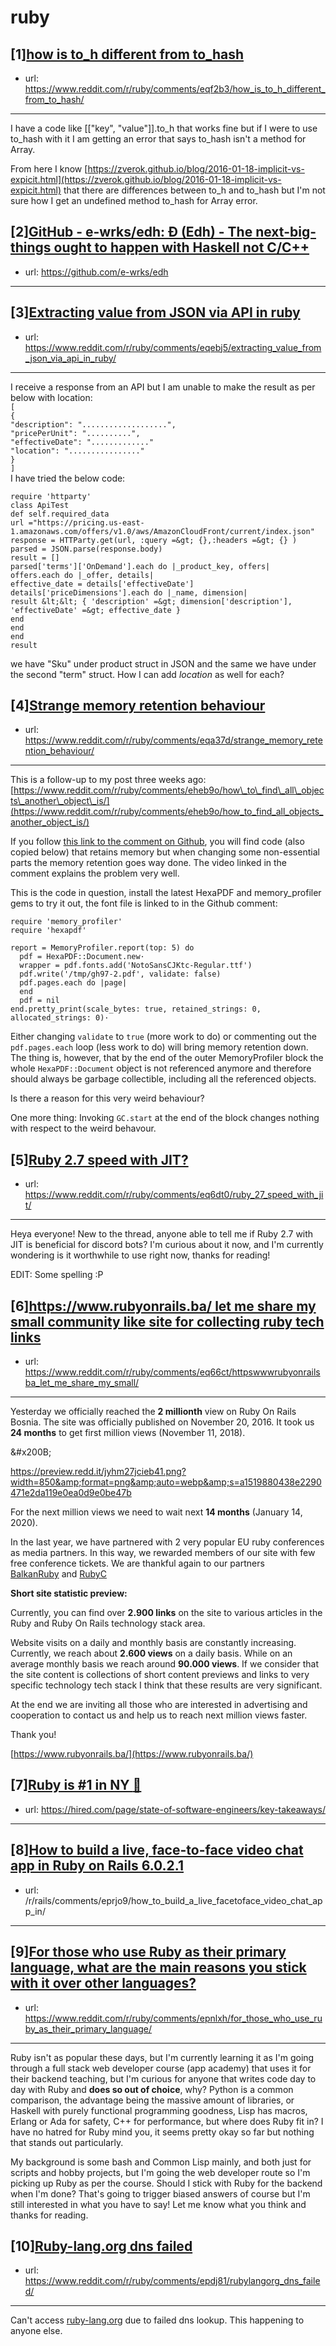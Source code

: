 # ruby
## [1][how is to_h different from to_hash](https://www.reddit.com/r/ruby/comments/eqf2b3/how_is_to_h_different_from_to_hash/)
- url: https://www.reddit.com/r/ruby/comments/eqf2b3/how_is_to_h_different_from_to_hash/
---
I have a code like \[\["key", "value"\]\].to\_h that works fine but if I were to use to\_hash with it I am getting an error that says to\_hash isn't a method for Array. 

From here I know [https://zverok.github.io/blog/2016-01-18-implicit-vs-expicit.html](https://zverok.github.io/blog/2016-01-18-implicit-vs-expicit.html) that there are differences between to\_h and to\_hash but I'm not sure how I get an undefined method to\_hash for Array error.
## [2][GitHub - e-wrks/edh: Đ (Edh) - The next-big-things ought to happen with Haskell not C/C++](https://www.reddit.com/r/ruby/comments/eqg9qv/github_ewrksedh_đ_edh_the_nextbigthings_ought_to/)
- url: https://github.com/e-wrks/edh
---

## [3][Extracting value from JSON via API in ruby](https://www.reddit.com/r/ruby/comments/eqebj5/extracting_value_from_json_via_api_in_ruby/)
- url: https://www.reddit.com/r/ruby/comments/eqebj5/extracting_value_from_json_via_api_in_ruby/
---
I receive a response from an API but I am unable to make the result as per below with location:  
`[`   
   `{`   
`"description": "...................",`   
`"pricePerUnit": "..........",`   
`"effectiveDate": "............."`   
`"location": "................"`   
   `}`   
`]`  
I have tried the below code:

`require 'httparty'`   
`class ApiTest`   
  `def self.required_data`       
   `url ="https://pricing.us-east-1.amazonaws.com/offers/v1.0/aws/AmazonCloudFront/current/index.json"`       
`response = HTTParty.get(url, :query =&gt; {},:headers =&gt; {} )`       
`parsed = JSON.parse(response.body)`   
`result = []`   
`parsed['terms']['OnDemand'].each do |_product_key, offers|`     
`offers.each do |_offer, details|`       
`effective_date = details['effectiveDate']`       
`details['priceDimensions'].each do |_name, dimension|`         
`result &lt;&lt; { 'description' =&gt; dimension['description'], 'effectiveDate' =&gt; effective_date }`  
`end`   
`end`   
`end`  
  `result`  


we have "Sku" under product struct in JSON and the same we have under the second "term" struct. How I can add *location* as well for each?
## [4][Strange memory retention behaviour](https://www.reddit.com/r/ruby/comments/eqa37d/strange_memory_retention_behaviour/)
- url: https://www.reddit.com/r/ruby/comments/eqa37d/strange_memory_retention_behaviour/
---
This is a follow-up to my post three weeks ago: [https://www.reddit.com/r/ruby/comments/eheb9o/how\_to\_find\_all\_objects\_another\_object\_is/](https://www.reddit.com/r/ruby/comments/eheb9o/how_to_find_all_objects_another_object_is/)

If you follow [this link to the comment on Github](https://github.com/gettalong/hexapdf/issues/97#issuecomment-574455558), you will find code (also copied below) that retains memory but when changing some non-essential parts the memory retention goes way done.  The video linked in the comment explains the problem very well.

This is the code in question, install the latest HexaPDF and memory\_profiler gems to try it out, the font file is linked to in the Github comment:

    require 'memory_profiler'
    require 'hexapdf'
    
    report = MemoryProfiler.report(top: 5) do
      pdf = HexaPDF::Document.new·
      wrapper = pdf.fonts.add('NotoSansCJKtc-Regular.ttf')
      pdf.write('/tmp/gh97-2.pdf', validate: false)
      pdf.pages.each do |page|
      end
      pdf = nil
    end.pretty_print(scale_bytes: true, retained_strings: 0, allocated_strings: 0)·

Either changing `validate` to `true` (more work to do) or commenting out the `pdf.pages.each` loop (less work to do) will bring memory retention down. The thing is, however, that by the end of the outer MemoryProfiler block the whole `HexaPDF::Document` object is not referenced anymore and therefore should always be garbage collectible, including all the referenced objects.

Is there a reason for this very weird behaviour?

One more thing: Invoking `GC.start` at the end of the block changes nothing with respect to the weird behavour.
## [5][Ruby 2.7 speed with JIT?](https://www.reddit.com/r/ruby/comments/eq6dt0/ruby_27_speed_with_jit/)
- url: https://www.reddit.com/r/ruby/comments/eq6dt0/ruby_27_speed_with_jit/
---
Heya everyone! New to the thread, anyone able to tell me if Ruby 2.7 with JIT is beneficial for discord bots? I'm curious about it now, and I'm currently wondering is it worthwhile to use right now, thanks for reading!

EDIT: Some spelling :P
## [6][https://www.rubyonrails.ba/ let me share my small community like site for collecting ruby tech links](https://www.reddit.com/r/ruby/comments/eq66ct/httpswwwrubyonrailsba_let_me_share_my_small/)
- url: https://www.reddit.com/r/ruby/comments/eq66ct/httpswwwrubyonrailsba_let_me_share_my_small/
---
Yesterday we officially reached the **2 millionth** view on Ruby On Rails Bosnia. The site was officially published on November 20, 2016. It took us **24 months** to get first million views (November 11, 2018). 

&amp;#x200B;

https://preview.redd.it/jyhm27jcieb41.png?width=850&amp;format=png&amp;auto=webp&amp;s=a1519880438e2290471e2da119e0ea0d9e0be47b

For the next million views we need to wait next **14 months** (January 14, 2020).

In the last year, we have partnered with 2 very popular EU ruby conferences as media partners. In this way, we rewarded members of our site with few free conference tickets. We are thankful again to our partners [BalkanRuby](https://balkanruby.com/) and [RubyC](https://rubyc.eu/)

**Short site statistic preview:**

Currently, you can find over **2.900 links** on the site to various articles in the Ruby and Ruby On Rails technology stack area.

Website visits on a daily and monthly basis are constantly increasing. Currently, we reach about **2.600 views** on a daily basis. While on an average monthly basis we reach around **90.000 views**. If we consider that the site content is collections of short content previews and links to very specific technology tech stack I think that these results are very significant.

At the end we are inviting all those who are interested in advertising and cooperation to contact us and help us to reach next million views faster.

Thank you!

[https://www.rubyonrails.ba/](https://www.rubyonrails.ba/)
## [7][Ruby is #1 in NY :tada:](https://www.reddit.com/r/ruby/comments/epyngt/ruby_is_1_in_ny_tada/)
- url: https://hired.com/page/state-of-software-engineers/key-takeaways/
---

## [8][How to build a live, face-to-face video chat app in Ruby on Rails 6.0.2.1 ​](https://www.reddit.com/r/ruby/comments/epwkyk/how_to_build_a_live_facetoface_video_chat_app_in/)
- url: /r/rails/comments/eprjo9/how_to_build_a_live_facetoface_video_chat_app_in/
---

## [9][For those who use Ruby as their primary language, what are the main reasons you stick with it over other languages?](https://www.reddit.com/r/ruby/comments/epnlxh/for_those_who_use_ruby_as_their_primary_language/)
- url: https://www.reddit.com/r/ruby/comments/epnlxh/for_those_who_use_ruby_as_their_primary_language/
---
Ruby isn't as popular these days, but I'm currently learning it as I'm going through a full stack web developer course (app academy) that uses it for their backend teaching, but I'm curious for anyone that writes code day to day with Ruby and **does so out of choice**, why? Python is a common comparison, the advantage being the massive amount of libraries, or Haskell with purely functional programming goodness, Lisp has macros, Erlang or Ada for safety, C++ for performance, but where does Ruby fit in? I have no hatred for Ruby mind you, it seems pretty okay so far but nothing that stands out particularly.

My background is some bash and Common Lisp mainly, and both just for scripts and hobby projects, but I'm going the web developer route so I'm picking up Ruby as per the course. Should I stick with Ruby for the backend when I'm done? That's going to trigger biased answers of course but I'm still interested in what you have to say! Let me know what you think and thanks for reading.
## [10][Ruby-lang.org dns failed](https://www.reddit.com/r/ruby/comments/epdj81/rubylangorg_dns_failed/)
- url: https://www.reddit.com/r/ruby/comments/epdj81/rubylangorg_dns_failed/
---
Can't access [ruby-lang.org](https://ruby-lang.org) due to failed dns lookup. This happening to anyone else.
